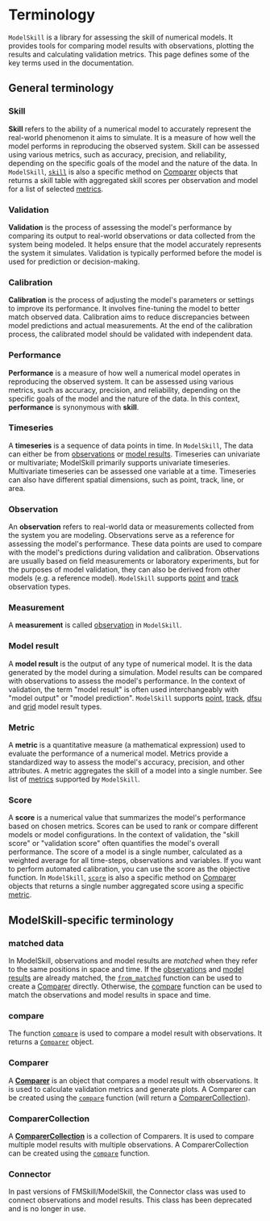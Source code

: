 # Terminology

`ModelSkill` is a library for assessing the skill of numerical models. It provides tools for comparing model results with observations, plotting the results and calculating validation metrics. This page defines some of the key terms used in the documentation.


## General terminology 

### Skill
**Skill** refers to the ability of a numerical model to accurately represent the real-world phenomenon it aims to simulate. It is a measure of how well the model performs in reproducing the observed system. Skill can be assessed using various metrics, such as accuracy, precision, and reliability, depending on the specific goals of the model and the nature of the data. In `ModelSkill`, [`skill`](api/skill.md) is also a specific method on [Comparer](#comparer) objects that returns a skill table with aggregated skill scores per observation and model for a list of selected [metrics](#metric). 


### Validation
**Validation** is the process of assessing the model's performance by comparing its output to real-world observations or data collected from the system being modeled. It helps ensure that the model accurately represents the system it simulates. Validation is typically performed before the model is used for prediction or decision-making.


### Calibration
**Calibration** is the process of adjusting the model's parameters or settings to improve its performance. It involves fine-tuning the model to better match observed data. Calibration aims to reduce discrepancies between model predictions and actual measurements. At the end of the calibration process, the calibrated model should be validated with independent data.


### Performance
**Performance** is a measure of how well a numerical model operates in reproducing the observed system. It can be assessed using various metrics, such as accuracy, precision, and reliability, depending on the specific goals of the model and the nature of the data. In this context, **performance** is synonymous with **skill**.


### Timeseries
A **timeseries** is a sequence of data points in time. In `ModelSkill`, The data can either be from [observations](#observation) or [model results](#model-result). Timeseries can univariate or multivariate; ModelSkill primarily supports univariate timeseries. Multivariate timeseries can be assessed one variable at a time. Timeseries can also have different spatial dimensions, such as point, track, line, or area.


### Observation
An **observation** refers to real-world data or measurements collected from the system you are modeling. Observations serve as a reference for assessing the model's performance. These data points are used to compare with the model's predictions during validation and calibration. Observations are usually based on field measurements or laboratory experiments, but for the purposes of model validation, they can also be derived from other models (e.g. a reference model). `ModelSkill` supports [point](api/observation.md#modelskill.PointObservation) and [track](api/observation.md#modelskill.TrackObservation) observation types.


### Measurement
A **measurement** is called [observation](#observation) in `ModelSkill`.


### Model result
A **model result** is the output of any type of numerical model. It is the data generated by the model during a simulation. Model results can be compared with observations to assess the model's performance. In the context of validation, the term "model result" is often used interchangeably with "model output" or "model prediction". `ModelSkill` supports [point](api/model.md#modelskill.model.PointModelResult), [track](api/model.md#modelskill.model.TrackModelResult), [dfsu](api/model.md#modelskill.model.DfsuModelResult) and [grid](api/model.md#modelskill.model.GridModelResult) model result types.


### Metric
A **metric** is a quantitative measure (a mathematical expression) used to evaluate the performance of a numerical model. Metrics provide a standardized way to assess the model's accuracy, precision, and other attributes. A metric aggregates the skill of a model into a single number. See list of [metrics](api/metrics.md#modelskill.metrics) supported by `ModelSkill`.


### Score
A **score** is a numerical value that summarizes the model's performance based on chosen metrics. Scores can be used to rank or compare different models or model configurations. In the context of validation, the "skill score" or "validation score" often quantifies the model's overall performance. The score of a model is a single number, calculated as a weighted average for all time-steps, observations and variables. If you want to perform automated calibration, you can use the score as the objective function. In `ModelSkill`, [`score`](api/compare.md/#modelskill.comparison.ComparerCollection.score) is also a specific method on [Comparer](#comparer) objects that returns a single number aggregated score using a specific [metric](#metric). 


## ModelSkill-specific terminology

### matched data
In ModelSkill, observations and model results are *matched* when they refer to the same positions in space and time. If the [observations](#observation) and [model results](#model-result) are already matched, the [`from_matched`](api/compare.md#modelskill.from_matched) function can be used to create a [Comparer](#comparer) directly. Otherwise, the [compare](#compare) function can be used to match the observations and model results in space and time. 


### compare
The function [`compare`](api/compare.md#modelskill.compare) is used to compare a model result with observations. It returns a [`Comparer`](api/compare.md#modelskill.comparison.Comparer) object.


### Comparer
A [**Comparer**](api/compare.md#modelskill.comparison.Comparer) is an object that compares a model result with observations. It is used to calculate validation metrics and generate plots. A Comparer can be created using the [`compare`](api/compare.md#modelskill.compare) function (will return a [ComparerCollection](api/compare.md#modelskill.comparison.ComparerCollection)). 


### ComparerCollection
A [**ComparerCollection**](api/compare.md#modelskill.comparison.ComparerCollection) is a collection of Comparers. It is used to compare multiple model results with multiple observations. A ComparerCollection can be created using the [`compare`](api/compare.md#modelskill.compare) function. 


### Connector
In past versions of FMSkill/ModelSkill, the Connector class was used to connect observations and model results. This class has been deprecated and is no longer in use. 

